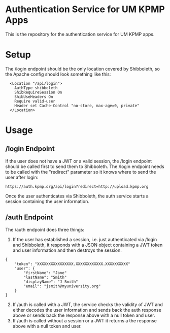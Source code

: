 # Authentication Service for UM KPMP Apps

This is the repository for the authentication service for UM KPMP apps. 

# Setup

The /login endpoint should be the only location covered by Shibboleth, so the Apache config should look something like this:

```
  <Location "/api/login">
    AuthType shibboleth
    ShibRequireSession On
    ShibUseHeaders On
    Require valid-user
    Header set Cache-Control "no-store, max-age=0, private"
  </Location>
```

# Usage

## /login Endpoint

If the user does not have a JWT or a valid session, the /login endpoint should be called first to send them to Shibboleth. 
The /login endpoint needs to be called with the "redirect" parameter so it knows where to send the user after login:

`https://auth.kpmp.org/api/login?redirect=http://upload.kpmp.org`

Once the user authenticates via Shibboleth, the auth service starts a session containing the user information.

## /auth Endpoint

The /auth endpoint does three things: 
1) If the user has established a session, i.e. just authenticated via /login and Shibboleth, it responds with a JSON object containing a JWT token and user information and then destroys the session. 
```
{
    "token": "XXXXXXXXXXXXXXXX.XXXXXXXXXXXX.XXXXXXXXXX"
    "user": {
        "firstName": "Jane"
        "lastName": "Smith"
        "displayName": "J Smith"
        "email": "jsmith@myuniversity.org"
    }
}
```

2) If /auth is called with a JWT, the service checks the validity of JWT and either decodes the user information and sends back the auth response above or sends back the response above with a null token and user.
3) If /auth is called without a session or a JWT it returns a the response above with a null token and user. 

